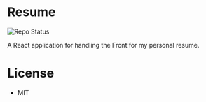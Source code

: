 # Resume

![Repo Status](https://www.repostatus.org/badges/latest/active.svg)

A React application for handling the Front for my personal resume. 

# License 
- MIT
